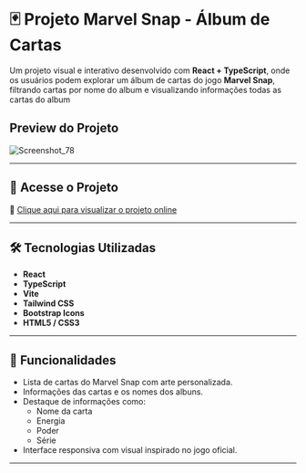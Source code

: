 # 🃏 Projeto Marvel Snap - Álbum de Cartas

Um projeto visual e interativo desenvolvido com **React + TypeScript**, onde os usuários podem explorar um álbum de cartas do jogo **Marvel Snap**, filtrando cartas por nome do album e visualizando informações todas as cartas do album

## Preview do Projeto
![Screenshot_78](https://github.com/user-attachments/assets/9f31f80e-e8b6-4691-9a90-8cf62a019880)

---

## 🚀 Acesse o Projeto

🔗 [Clique aqui para visualizar o projeto online](https://projetomarvelsnap.vercel.app/)

---

## 🛠️ Tecnologias Utilizadas

- **React**
- **TypeScript**
- **Vite**
- **Tailwind CSS** 
- **Bootstrap Icons** 
- **HTML5 / CSS3**

---

## 📌 Funcionalidades

- Lista de cartas do Marvel Snap com arte personalizada.
- Informações das cartas e os nomes dos albuns.
- Destaque de informações como:
  - Nome da carta
  - Energia
  - Poder
  - Série
- Interface responsiva com visual inspirado no jogo oficial.

---
